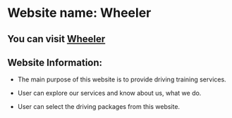 # Website name: Wheeler

## You can visit [Wheeler](https://wheeler-rjs.netlify.app/)

## Website Information:

* The main purpose of this website is to provide driving training services.

* User can explore our services and know about us, what we do.

* User can select the driving packages from this website.
